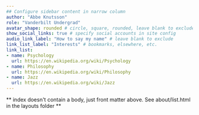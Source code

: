 ```yaml
---
## Configure sidebar content in narrow column
author: "Abbe Knutsson"
role: "Vanderbilt Undergrad"
avatar_shape: rounded # circle, square, rounded, leave blank to exclude
show_social_links: true # specify social accounts in site config
audio_link_label: "How to say my name" # leave blank to exclude
link_list_label: "Interests" # bookmarks, elsewhere, etc.
link_list:
- name: Psychology
  url: https://en.wikipedia.org/wiki/Psychology
- name: Philosophy
  url: https://en.wikipedia.org/wiki/Philosophy
- name: Jazz
  url: https://en.wikipedia.org/wiki/Jazz
---
```


** index doesn't contain a body, just front matter above.
See about/list.html in the layouts folder **